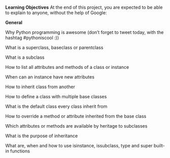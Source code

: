 **Learning Objectives**
At the end of this project, you are expected to be able to explain to anyone, without the help of Google:

**General**

Why Python programming is awesome (don’t forget to tweet today, with the hashtag #pythoniscool :))

What is a superclass, baseclass or parentclass

What is a subclass

How to list all attributes and methods of a class or instance

When can an instance have new attributes

How to inherit class from another

How to define a class with multiple base classes

What is the default class every class inherit from

How to override a method or attribute inherited from the base class

Which attributes or methods are available by heritage to subclasses

What is the purpose of inheritance

What are, when and how to use isinstance, issubclass, type and super built-in functions

